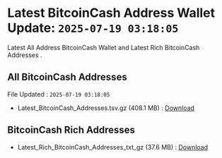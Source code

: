 # Latest BitcoinCash Address Wallet Update: `2025-07-19 03:18:05`

Latest All Address BitcoinCash Wallet and Latest Rich BitcoinCash Addresses .

## All BitcoinCash Addresses

File Updated : `2025-07-19 03:18:05`

- Latest_BitcoinCash_Addresses.tsv.gz (408.1 MB) : [Download](https://github.com/Pymmdrza/Rich-Address-Wallet/releases/tag/BitcoinCash)

## BitcoinCash Rich Addresses

- Latest_Rich_BitcoinCash_Addresses_txt_gz (37.6 MB) : [Download](https://github.com/Pymmdrza/Rich-Address-Wallet/releases/tag/BitcoinCash)
